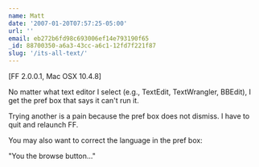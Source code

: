```yaml
---
name: Matt
date: '2007-01-20T07:57:25-05:00'
url: ''
email: eb272b6fd98c693006ef14e793190f65
_id: 88700350-a6a3-43cc-a6c1-12fd7f221f87
slug: '/its-all-text/'
---
```


[FF 2.0.0.1, Mac OSX 10.4.8]

No matter what text editor I select (e.g., TextEdit, TextWrangler, BBEdit), I
get the pref box that says it can't run it.

Trying another is a pain because the pref box does not dismiss. I have to quit
and relaunch FF.

You may also want to correct the language in the pref box:

"You the browse button..."
